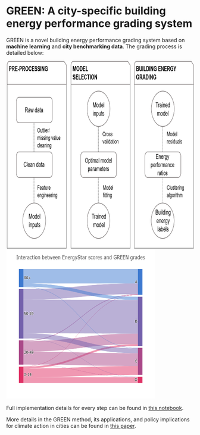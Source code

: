 # GREEN: A city-specific building energy performance grading system

GREEN is a novel building energy performance grading system based on __machine learning__ and __city benchmarking data__. The grading process is detailed below:

<img src="data/GREEN_methodology.png" width="814" height="504" title="GREEN methodology">

<img src="data/sankeyGREEN.png" title="GREEN vs. EnergyStar" width="400" height="400">


Full implementation details for every step can be found in [this notebook](https://github.com/spapadopoulos/GREENgrading/blob/master/notebooks/GREEN%20grading%20method.ipynb).

More details in the GREEN method, its applications, and policy implications for climate action in cities can be found in [this paper](https://www.sciencedirect.com/science/article/pii/S030626191831612X).


